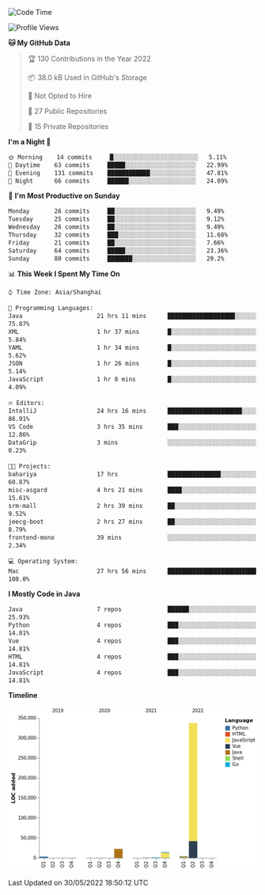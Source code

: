 <!--START_SECTION:waka-->
![Code Time](http://img.shields.io/badge/Code%20Time-0%20secs-blue)

![Profile Views](http://img.shields.io/badge/Profile%20Views-0-blue)

**🐱 My GitHub Data** 

> 🏆 130 Contributions in the Year 2022
 > 
> 📦 38.0 kB Used in GitHub's Storage 
 > 
> 🚫 Not Opted to Hire
 > 
> 📜 27 Public Repositories 
 > 
> 🔑 15 Private Repositories  
 > 
**I'm a Night 🦉** 

```text
🌞 Morning    14 commits     █░░░░░░░░░░░░░░░░░░░░░░░░   5.11% 
🌆 Daytime    63 commits     █████░░░░░░░░░░░░░░░░░░░░   22.99% 
🌃 Evening    131 commits    ████████████░░░░░░░░░░░░░   47.81% 
🌙 Night      66 commits     ██████░░░░░░░░░░░░░░░░░░░   24.09%

```
📅 **I'm Most Productive on Sunday** 

```text
Monday       26 commits     ██░░░░░░░░░░░░░░░░░░░░░░░   9.49% 
Tuesday      25 commits     ██░░░░░░░░░░░░░░░░░░░░░░░   9.12% 
Wednesday    26 commits     ██░░░░░░░░░░░░░░░░░░░░░░░   9.49% 
Thursday     32 commits     ███░░░░░░░░░░░░░░░░░░░░░░   11.68% 
Friday       21 commits     ██░░░░░░░░░░░░░░░░░░░░░░░   7.66% 
Saturday     64 commits     █████░░░░░░░░░░░░░░░░░░░░   23.36% 
Sunday       80 commits     ███████░░░░░░░░░░░░░░░░░░   29.2%

```


📊 **This Week I Spent My Time On** 

```text
⌚︎ Time Zone: Asia/Shanghai

💬 Programming Languages: 
Java                     21 hrs 11 mins      ███████████████████░░░░░░   75.87% 
XML                      1 hr 37 mins        █░░░░░░░░░░░░░░░░░░░░░░░░   5.84% 
YAML                     1 hr 34 mins        █░░░░░░░░░░░░░░░░░░░░░░░░   5.62% 
JSON                     1 hr 26 mins        █░░░░░░░░░░░░░░░░░░░░░░░░   5.14% 
JavaScript               1 hr 8 mins         █░░░░░░░░░░░░░░░░░░░░░░░░   4.09%

🔥 Editors: 
IntelliJ                 24 hrs 16 mins      █████████████████████░░░░   86.91% 
VS Code                  3 hrs 35 mins       ███░░░░░░░░░░░░░░░░░░░░░░   12.86% 
DataGrip                 3 mins              ░░░░░░░░░░░░░░░░░░░░░░░░░   0.23%

🐱‍💻 Projects: 
bahariya                 17 hrs              ███████████████░░░░░░░░░░   60.87% 
misc-asgard              4 hrs 21 mins       ████░░░░░░░░░░░░░░░░░░░░░   15.61% 
srm-mall                 2 hrs 39 mins       ██░░░░░░░░░░░░░░░░░░░░░░░   9.52% 
jeecg-boot               2 hrs 27 mins       ██░░░░░░░░░░░░░░░░░░░░░░░   8.79% 
frontend-mono            39 mins             ░░░░░░░░░░░░░░░░░░░░░░░░░   2.34%

💻 Operating System: 
Mac                      27 hrs 56 mins      █████████████████████████   100.0%

```

**I Mostly Code in Java** 

```text
Java                     7 repos             ██████░░░░░░░░░░░░░░░░░░░   25.93% 
Python                   4 repos             ███░░░░░░░░░░░░░░░░░░░░░░   14.81% 
Vue                      4 repos             ███░░░░░░░░░░░░░░░░░░░░░░   14.81% 
HTML                     4 repos             ███░░░░░░░░░░░░░░░░░░░░░░   14.81% 
JavaScript               4 repos             ███░░░░░░░░░░░░░░░░░░░░░░   14.81%

```


**Timeline**

![Chart not found](https://raw.githubusercontent.com/youtiaoguagua/youtiaoguagua/master/charts/bar_graph.png) 


 Last Updated on 30/05/2022 18:50:12 UTC
<!--END_SECTION:waka-->